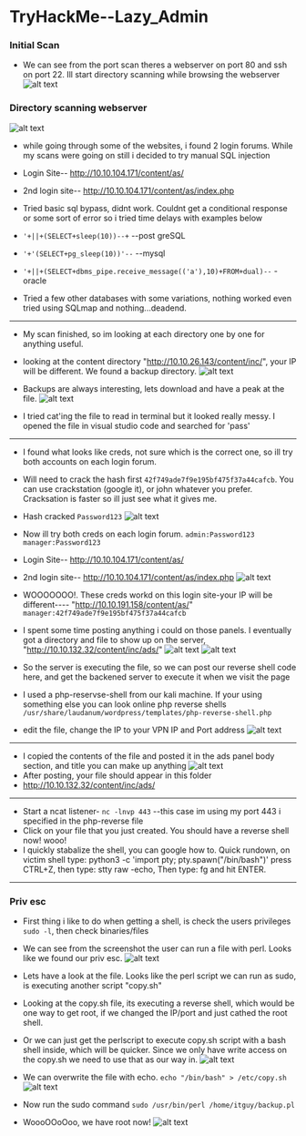 # TryHackMe--Lazy_Admin


###  Initial Scan
- We can see from the port scan theres a webserver on port 80 and ssh on port 22. Ill start directory scanning while browsing the webserver
![alt text](https://github.com/pg-cy/CTF-Walkthrough/tree/main/THM_Lazy_admin/images/nmap.png)

### Directory scanning webserver
![alt text](https://github.com/pg-cy/lazy_admin/images/webdirectory.png)

- while going through some of the websites, i found 2 login forums. While my scans were going on still i decided to try manual SQL injection
- Login Site--	 http://10.10.104.171/content/as/
- 2nd login site--  http://10.10.104.171/content/as/index.php


- Tried basic sql bypass, didnt work. Couldnt get a conditional response or some sort of error so i tried time delays with examples below
- `'+||+(SELECT+sleep(10))--+`	 	--post greSQL
- `'+'(SELECT+pg_sleep(10))'--`        	--mysql
- `'+||+(SELECT+dbms_pipe.receive_message(('a'),10)+FROM+dual)--`		-oracle 	
- Tried a few other databases with some variations, nothing worked even tried using SQLmap and nothing...deadend.
-------------
- My scan finished, so im looking at each directory one by one for anything useful.

- looking at the content directory "http://10.10.26.143/content/inc/", your IP will be different. We found a backup directory. 
![alt text](https://github.com/pg-cy/lazy_admin/images/mysqlback.png)

- Backups are always interesting, lets download and have a peak at the file.
![alt text](https://github.com/pg-cy/lazy_admin/images/mysql_file.png)

- I tried cat'ing  the file to read in terminal but it looked really messy. I opened the file in visual studio code and searched for 'pass'
------------
- I found what looks like creds, not sure which is the correct one, so ill try both accounts on each login forum.
- Will need to crack the hash first `42f749ade7f9e195bf475f37a44cafcb`. You can use crackstation (google it), or john whatever you prefer. Cracksation is faster so ill just see what it gives me.


- Hash cracked  `Password123`
![alt text](https://github.com/pg-cy/lazy_admin/images/mysql_file.png)

- Now ill try both creds on each login forum.  `admin:Password123`   `manager:Password123`
- Login Site--	 http://10.10.104.171/content/as/
- 2nd login site--  http://10.10.104.171/content/as/index.php
![alt text](https://github.com/pg-cy/lazy_admin/images/sql-file.png)

- WOOOOOOO!. These creds workd on this login site-your IP will be different---- "http://10.10.191.158/content/as/"  `manager:42f749ade7f9e195bf475f37a44cafcb`


- I spent some time posting anything i could on those panels. I eventually got a directory and file to show up on the server, "http://10.10.132.32/content/inc/ads/"
![alt text](https://github.com/pg-cy/lazy_admin/images/ads.png)
![alt text](https://github.com/pg-cy/lazy_admin/images/woo.png)

- So the server is executing the file, so we can post our reverse shell code here, and get the backened server to execute it when we visit the page
- I used a php-reservse-shell from our kali machine. If your using something else you can look online php reverse shells `/usr/share/laudanum/wordpress/templates/php-reverse-shell.php`
- edit the file, change the IP to your VPN IP and Port address
![alt text](https://github.com/pg-cy/lazy_admin/images/edit.png)
--------

- I copied the contents of the file and posted it in the ads panel body section, and title you can make up anything
![alt text](https://github.com/pg-cy/lazy_admin/images/rev.png)
- After posting, your file should appear in this folder
- http://10.10.132.32/content/inc/ads/
---------
- Start a ncat listener-  `nc -lnvp 443`	--this case im using my port 443 i specified in the php-reverse file
- Click on your file that you just created. You should have a reverse shell now! wooo!
- I quickly stabalize the shell, you can google how to. Quick rundown, on victim shell type: python3 -c 'import pty; pty.spawn("/bin/bash")' press CTRL+Z, then type:  stty raw -echo, Then type: fg and hit ENTER.
------------
### Priv esc
- First thing i like to do when getting a shell, is check the users privileges `sudo -l`, then check binaries/files
- We can see from the screenshot the user can run a file with perl. Looks like we found our priv esc.
![alt text](https://github.com/pg-cy/lazy_admin/images/sudoL.png)


- Lets have a look at the file. Looks like the perl script we can run as sudo, is executing another script  "copy.sh"
- Looking at the copy.sh file, its executing a reverse shell, which would be one way to get root, if we changed the IP/port and just cathed the root shell.
- Or we can just get the perlscript to execute copy.sh script with a bash shell inside, which will be quicker. Since we only have write access on the copy.sh we need to use that as our way in.
![alt text](https://github.com/pg-cy/lazy_admin/images/file1.png)


- We can overwrite the file with echo.  `echo "/bin/bash" > /etc/copy.sh`
![alt text](https://github.com/pg-cy/lazy_admin/images/overwrite.png)
- Now run the sudo command `sudo /usr/bin/perl /home/itguy/backup.pl`
- WoooOOoOoo, we have root now!
![alt text](https://github.com/pg-cy/lazy_admin/images/root.png)

